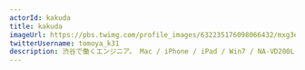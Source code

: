 ```yaml
---
actorId: kakuda
title: kakuda
imageUrl: https://pbs.twimg.com/profile_images/632235176098066432/mxg3eyWn_400x400.jpg
twitterUsername: tomoya_k31
description: 渋谷で働くエンジニア。 Mac / iPhone / iPad / Win7 / NA-VD200L-CK
---
```

